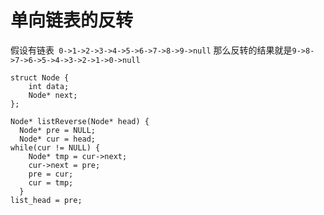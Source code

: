 # 单向链表的反转

假设有链表` 0->1->2->3->4->5->6->7->8->9->null` 那么反转的结果就是`9->8->7->6->5->4->3->2->1->0->null` 
```
struct Node {
	int data;
	Node* next;
};

Node* listReverse(Node* head) {
  Node* pre = NULL;
  Node* cur = head;
while(cur != NULL) {
    Node* tmp = cur->next;
    cur->next = pre;
    pre = cur;
    cur = tmp;
  }
list_head = pre;
```